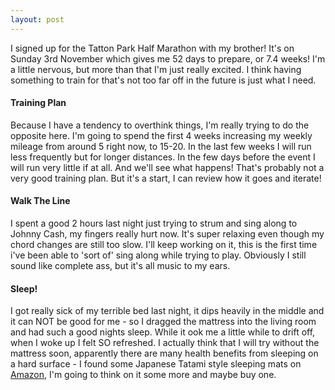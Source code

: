 ```yaml
---
layout: post
---
```

I signed up for the Tatton Park Half Marathon with my brother! It's on Sunday 3rd November which gives me 52 days to prepare, or 7.4 weeks! I'm a little nervous, but more than that I'm just really excited. I think having something to train for that's not too far off in the future is just what I need.

#### Training Plan
Because I have a tendency to overthink things, I'm really trying to do the opposite here. I'm going to spend the first 4 weeks increasing my weekly mileage from around 5 right now, to 15-20. In the last few weeks I will run less frequently but for longer distances. In the few days before the event I will run very little if at all. And we'll see what happens!
That's probably not a very good training plan. But it's a start, I can review how it goes and iterate! 

#### Walk The Line
I spent a good 2 hours last night just trying to strum and sing along to Johnny Cash, my fingers really hurt now. It's super relaxing even though my chord changes are still too slow. I'll keep working on it, this is the first time i've been able to 'sort of' sing along while trying to play. Obviously I still sound like complete ass, but it's all music to my ears.

#### Sleep!
I got really sick of my terrible bed last night, it dips heavily in the middle and it can NOT be good for me - so I dragged the mattress into the living room and had such a good nights sleep. While it ook me a little while to drift off, when I woke up I felt SO refreshed. I actually think that I will try without the mattress soon, apparently there are many health benefits from sleeping on a hard surface - I found some Japanese Tatami style sleeping mats on [Amazon][tatami], I'm going to think on it some more and maybe buy one.


[tatami]: https://www.amazon.co.uk/JIAOXM-Japanese-Foldable-dormitory-150%C3%97200cm/dp/B07RSMT54R/ref=asc_df_B07RQGK92M/?tag=&linkCode=df0&hvadid=375473578031&hvpos=1o3&hvnetw=g&hvrand=5876245264992143371&hvpone=&hvptwo=&hvqmt=&hvdev=c&hvdvcmdl=&hvlocint=&hvlocphy=9046645&hvtargid=pla-797172785482&ref=&adgrpid=76300781945&th=1
